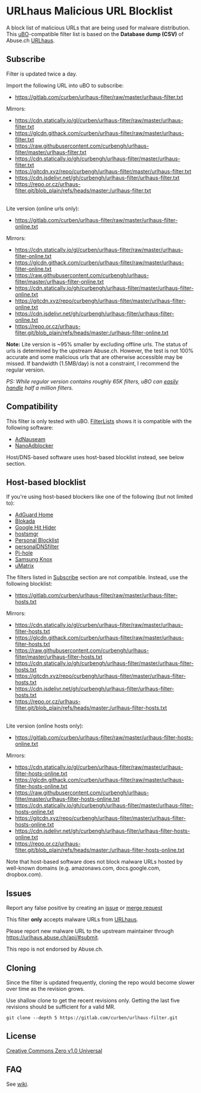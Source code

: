 # URLhaus Malicious URL Blocklist

A block list of malicious URLs that are being used for malware distribution. This [uBO](https://github.com/gorhill/uBlock/)-compatible filter list is based on the **Database dump (CSV)** of Abuse.ch [URLhaus](https://urlhaus.abuse.ch/).

## Subscribe

Filter is updated twice a day.

Import the following URL into uBO to subscribe:

- https://gitlab.com/curben/urlhaus-filter/raw/master/urlhaus-filter.txt

Mirrors:

- https://cdn.statically.io/gl/curben/urlhaus-filter/raw/master/urlhaus-filter.txt
- https://glcdn.githack.com/curben/urlhaus-filter/raw/master/urlhaus-filter.txt
- https://raw.githubusercontent.com/curbengh/urlhaus-filter/master/urlhaus-filter.txt
- https://cdn.statically.io/gh/curbengh/urlhaus-filter/master/urlhaus-filter.txt
- https://gitcdn.xyz/repo/curbengh/urlhaus-filter/master/urlhaus-filter.txt
- https://cdn.jsdelivr.net/gh/curbengh/urlhaus-filter/urlhaus-filter.txt
- https://repo.or.cz/urlhaus-filter.git/blob_plain/refs/heads/master:/urlhaus-filter.txt

<br />
Lite version (online urls only):

- https://gitlab.com/curben/urlhaus-filter/raw/master/urlhaus-filter-online.txt

Mirrors:

- https://cdn.statically.io/gl/curben/urlhaus-filter/raw/master/urlhaus-filter-online.txt
- https://glcdn.githack.com/curben/urlhaus-filter/raw/master/urlhaus-filter-online.txt
- https://raw.githubusercontent.com/curbengh/urlhaus-filter/master/urlhaus-filter-online.txt
- https://cdn.statically.io/gh/curbengh/urlhaus-filter/master/urlhaus-filter-online.txt
- https://gitcdn.xyz/repo/curbengh/urlhaus-filter/master/urlhaus-filter-online.txt
- https://cdn.jsdelivr.net/gh/curbengh/urlhaus-filter/urlhaus-filter-online.txt
- https://repo.or.cz/urlhaus-filter.git/blob_plain/refs/heads/master:/urlhaus-filter-online.txt


**Note:** Lite version is ~95% smaller by excluding offline urls. The status of urls is determined by the upstream Abuse.ch. However, the test is not 100% accurate and some malicious urls that are otherwise accessible may be missed. If bandwidth (1.5MB/day) is not a constraint, I recommend the regular version.

*PS: While regular version contains roughly 65K filters, uBO can [easily handle](https://github.com/uBlockOrigin/uBlock-issues/issues/338#issuecomment-452843669) half a million filters.*

## Compatibility

This filter is only tested with uBO. [FilterLists](https://filterlists.com/) shows it is compatible with the following software:

- [AdNauseam](https://github.com/dhowe/AdNauseam/)
- [NanoAdblocker](https://github.com/NanoAdblocker/NanoCore)

Host/DNS-based software uses host-based blocklist instead, see below section.

## Host-based blocklist

If you're using host-based blockers like one of the following (but not limited to):

- [AdGuard Home](https://github.com/AdguardTeam/AdGuardHome)
- [Blokada](https://github.com/blokadaorg/blokada/)
- [Google Hit Hider](https://www.jeffersonscher.com/gm/google-hit-hider/)
- [hostsmgr](https://www.henrypp.org/product/hostsmgr)
- [Personal Blocklist](https://addons.mozilla.org/firefox/addon/personal-blocklist/)
- [personalDNSfilter](https://zenz-solutions.de/personaldnsfilter)
- [Pi-hole](https://pi-hole.net/)
- [Samsung Knox](https://www.samsungknox.com/)
- [uMatrix](https://github.com/gorhill/uMatrix)

The filters listed in [Subscribe](#subscribe) section are not compatible.
Instead, use the following blocklist:

- https://gitlab.com/curben/urlhaus-filter/raw/master/urlhaus-filter-hosts.txt

Mirrors:

- https://cdn.statically.io/gl/curben/urlhaus-filter/raw/master/urlhaus-filter-hosts.txt
- https://glcdn.githack.com/curben/urlhaus-filter/raw/master/urlhaus-filter-hosts.txt
- https://raw.githubusercontent.com/curbengh/urlhaus-filter/master/urlhaus-filter-hosts.txt
- https://cdn.statically.io/gh/curbengh/urlhaus-filter/master/urlhaus-filter-hosts.txt
- https://gitcdn.xyz/repo/curbengh/urlhaus-filter/master/urlhaus-filter-hosts.txt
- https://cdn.jsdelivr.net/gh/curbengh/urlhaus-filter/urlhaus-filter-hosts.txt
- https://repo.or.cz/urlhaus-filter.git/blob_plain/refs/heads/master:/urlhaus-filter-hosts.txt

<br />
Lite version (online hosts only):

- https://gitlab.com/curben/urlhaus-filter/raw/master/urlhaus-filter-hosts-online.txt

Mirrors:

- https://cdn.statically.io/gl/curben/urlhaus-filter/raw/master/urlhaus-filter-hosts-online.txt
- https://glcdn.githack.com/curben/urlhaus-filter/raw/master/urlhaus-filter-hosts-online.txt
- https://raw.githubusercontent.com/curbengh/urlhaus-filter/master/urlhaus-filter-hosts-online.txt
- https://cdn.statically.io/gh/curbengh/urlhaus-filter/master/urlhaus-filter-hosts-online.txt
- https://gitcdn.xyz/repo/curbengh/urlhaus-filter/master/urlhaus-filter-hosts-online.txt
- https://cdn.jsdelivr.net/gh/curbengh/urlhaus-filter/urlhaus-filter-hosts-online.txt
- https://repo.or.cz/urlhaus-filter.git/blob_plain/refs/heads/master:/urlhaus-filter-hosts-online.txt

Note that host-based software does not block malware URLs hosted by well-known domains (e.g. amazonaws.com, docs.google.com, dropbox.com).

## Issues

Report any false positive by creating an [issue](https://gitlab.com/curben/urlhaus-filter/issues) or [merge request](https://gitlab.com/curben/urlhaus-filter/merge_requests)

This filter **only** accepts malware URLs from [URLhaus](https://urlhaus.abuse.ch/).

Please report new malware URL to the upstream maintainer through https://urlhaus.abuse.ch/api/#submit.

This repo is not endorsed by Abuse.ch.

## Cloning

Since the filter is updated frequently, cloning the repo would become slower over time as the revision grows.

Use shallow clone to get the recent revisions only. Getting the last five revisions should be sufficient for a valid MR.

`git clone --depth 5 https://gitlab.com/curben/urlhaus-filter.git`

## License

[Creative Commons Zero v1.0 Universal](LICENSE.md)

## FAQ

See [wiki](https://gitlab.com/curben/urlhaus-filter/wikis/FAQ).
